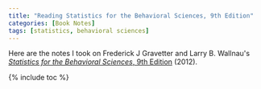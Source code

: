 ```yaml
---
title: "Reading Statistics for the Behavioral Sciences, 9th Edition"
categories: [Book Notes]
tags: [statistics, behavioral sciences]
---
```


Here are the notes I took on Frederick J Gravetter and Larry B. Wallnau's [*Statistics for the Behavioral Sciences*, 9th Edition](https://www.amazon.com/dp/1111830991) (2012).

{% include toc %}
